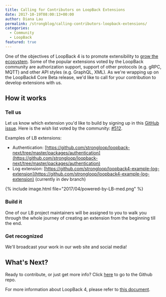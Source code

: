 ```yaml
---
title: Calling for Contributors on LoopBack Extensions
date: 2017-10-19T08:00:13+00:00
author: Diana Lau
permalink: /strongblog/calling-contributors-loopback-extensions/
categories:
  - Community
  - LoopBack
featured: true  
---
```


One of the objectives of LoopBack 4 is to promote extensibility to [grow the ecosystem](http://loopback.io/doc/en/lb4/Crafting-LoopBack-Next.html#objectives). Some of the popular extensions voted by the LoopBack community are authorization support, support of other protocols (e.g. gRPC, MQTT) and other API styles (e.g. GraphQL, XML). As we're wrapping up on the LoopBack4 Core Beta release, we'd like to call for your contribution to develop extensions with us.  
 
## How it works ##

### Tell us ###

Let us know which extension you'd like to build by signing up in this [GitHub issue](https://github.com/strongloop/loopback-next/issues/647). Here is the wish list voted by the community: [#512](https://github.com/strongloop/loopback-next/issues/512).
<!--more-->
Examples of LB extensions:
- Authentication: [https://github.com/strongloop/loopback-next/tree/master/packages/authentication](https://github.com/strongloop/loopback-next/tree/master/packages/authentication)
- Log extension: [https://github.com/strongloop/loopback4-example-log-extension](https://github.com/strongloop/loopback4-example-log-extension) (currently in dev branch)

{% include image.html file="2017/04/powered-by-LB-med.png" %}

### Build it ###

One of our LB project maintainers will be assigned to you to walk you through the whole journey of creating an extension from the beginning till the end.

### Get recognized ###

We'll broadcast your work in our web site and social media!
 
## What's Next? ##

Ready to contribute, or just get more info? Click [here](https://github.com/strongloop/loopback-next/issues/647) to go to the Github repo.

For more information about LoopBack 4, please refer to [this document](http://loopback.io/doc/en/lb4). 
